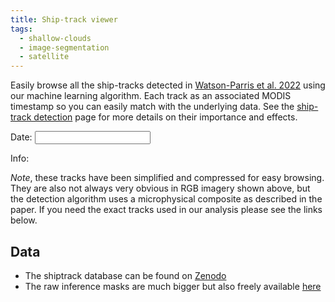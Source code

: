 ```yaml
---
title: Ship-track viewer
tags:
  - shallow-clouds
  - image-segmentation
  - satellite
---
```


Easily browse all the ship-tracks detected in [Watson-Parris et al. 2022](https://www.pnas.org/doi/10.1073/pnas.2206885119) using our machine learning
algorithm. Each track as an associated MODIS timestamp so you can easily match with the underlying data. See the 
[ship-track detection](shiptracks) page for more details on their importance and effects. 

<div id="map">
    <div id="info-box">
        <p>Date: <input type="text" id="datepicker" class="date"></p>
        Info: <span id="info"></span>
    </div>
</div>
 
*Note*, these tracks have been simplified and compressed for easy browsing. They are also not always very obvious in RGB imagery shown above, but the detection algorithm uses a microphysical composite as described in the paper. If you need the exact tracks used in our analysis please see the links below. 

## Data
 - The shiptrack database can be found on [Zenodo](https://doi.org/10.5281/zenodo.7038702)
 - The raw inference masks are much bigger but also freely available [here](https://catalogue.ceda.ac.uk/uuid/0d88dc06fd514e8199cdd653f00a7be0)
 

